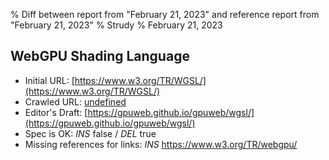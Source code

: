 % Diff between report from "February 21, 2023" and reference report from "February 21, 2023"
% Strudy
% February 21, 2023

## WebGPU Shading Language

- Initial URL: [https://www.w3.org/TR/WGSL/](https://www.w3.org/TR/WGSL/)
- Crawled URL: [undefined](undefined)
- Editor's Draft: [https://gpuweb.github.io/gpuweb/wgsl/](https://gpuweb.github.io/gpuweb/wgsl/)
- Spec is OK: *INS* false / *DEL* true
- Missing references for links: *INS* https://www.w3.org/TR/webgpu/



